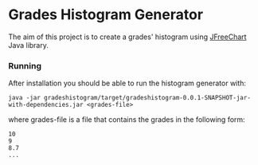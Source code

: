 # Grades Histogram Generator

The aim of this project is to create a grades' histogram using [JFreeChart](https://www.jfree.org/jfreechart/) Java library.

### Running

After installation you should be able to run the histogram generator with:

    java -jar gradeshistogram/target/gradeshistogram-0.0.1-SNAPSHOT-jar-with-dependencies.jar <grades-file>

where grades-file is a file that contains the grades in the following form:

    10
    9
    8.7
    ...
